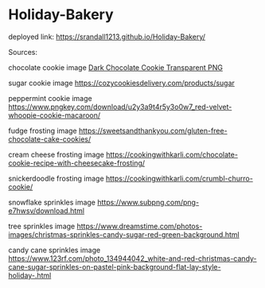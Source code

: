 # Holiday-Bakery
deployed link: https://srandall1213.github.io/Holiday-Bakery/

Sources:

<!-- cookies -->

chocolate cookie image
<a href=https://www.pngmart.com/image/261150 target="_blank">Dark Chocolate Cookie Transparent PNG</a>

sugar cookie image
https://cozycookiesdelivery.com/products/sugar

peppermint cookie image
https://www.pngkey.com/download/u2y3a9t4r5y3o0w7_red-velvet-whoopie-cookie-macaroon/

<!-- frosting -->

fudge frosting image
https://sweetsandthankyou.com/gluten-free-chocolate-cake-cookies/

cream cheese frosting image
https://cookingwithkarli.com/chocolate-cookie-recipe-with-cheesecake-frosting/

snickerdoodle frosting image 
https://cookingwithkarli.com/crumbl-churro-cookie/

<!-- sprinkles -->
snowflake sprinkles image
https://www.subpng.com/png-e7hwsv/download.html

tree sprinkles image
https://www.dreamstime.com/photos-images/christmas-sprinkles-candy-sugar-red-green-background.html

candy cane sprinkles image
https://www.123rf.com/photo_134944042_white-and-red-christmas-candy-cane-sugar-sprinkles-on-pastel-pink-background-flat-lay-style-holiday-.html

